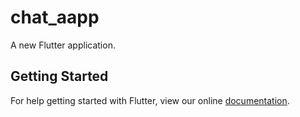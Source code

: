 # chat_aapp

A new Flutter application.

## Getting Started

For help getting started with Flutter, view our online
[documentation](https://flutter.io/).
